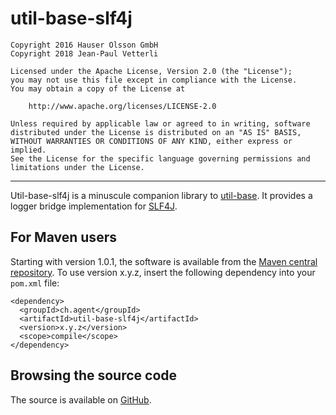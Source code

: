 util-base-slf4j
===============

	
	Copyright 2016 Hauser Olsson GmbH 
	Copyright 2018 Jean-Paul Vetterli
 	
	Licensed under the Apache License, Version 2.0 (the "License");
	you may not use this file except in compliance with the License.
	You may obtain a copy of the License at
	
    	http://www.apache.org/licenses/LICENSE-2.0

	Unless required by applicable law or agreed to in writing, software
	distributed under the License is distributed on an "AS IS" BASIS,
	WITHOUT WARRANTIES OR CONDITIONS OF ANY KIND, either express or implied.
	See the License for the specific language governing permissions and
	limitations under the License.

***

Util-base-slf4j is a minuscule companion library to 
[util-base](http://github.com/jpvetterli/util-base.git).
It provides a logger bridge implementation for 
[SLF4J](https://www.slf4j.org/). 

For Maven users
---------------

Starting with version 1.0.1, the software is available from the 
[Maven central repository](http://repo.maven.apache.org/maven2/ch/agent/util-base-slf4j/).
To use version x.y.z, insert the following dependency into your `pom.xml` file:

    <dependency>
      <groupId>ch.agent</groupId>
      <artifactId>util-base-slf4j</artifactId>
      <version>x.y.z</version>
      <scope>compile</scope>
    </dependency>

Browsing the source code
------------------------

The source is available on [GitHub](http://github.com/jpvetterli/util-base-slf4j.git).

